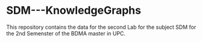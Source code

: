 # SDM---KnowledgeGraphs

This repository contains the data for the second Lab for the subject SDM for the 2nd Semenster of the BDMA master in UPC.
